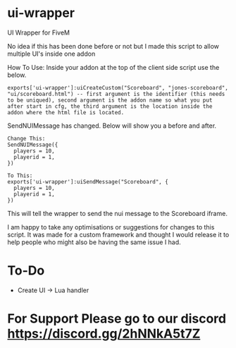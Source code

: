 # ui-wrapper
UI Wrapper for FiveM

No idea if this has been done before or not but I made this script to allow multiple UI's inside one addon


How To Use:
Inside your addon at the top of the client side script use the below.
```
exports['ui-wrapper']:uiCreateCustom("Scoreboard", "jones-scoreboard", "ui/scoreboard.html") -- first argument is the identifier (this needs to be uniqued), second argument is the addon name so what you put after start in cfg, the third argument is the location inside the addon where the html file is located.
```
SendNUIMessage has changed. Below will show you a before and after.
```
Change This:
SendNUIMessage({
  players = 10,
  playerid = 1,
})

To This:
exports['ui-wrapper']:uiSendMessage("Scoreboard", {
  players = 10,
  playerid = 1,
})
```
This will tell the wrapper to send the nui message to the Scoreboard iframe.

I am happy to take any optimisations or suggestions for changes to this script. It was made for a custom framework and thought I would release it to help people who might also be having the same issue I had.

# To-Do
* Create UI → Lua handler

# For Support Please go to our discord https://discord.gg/2hNNkA5t7Z

